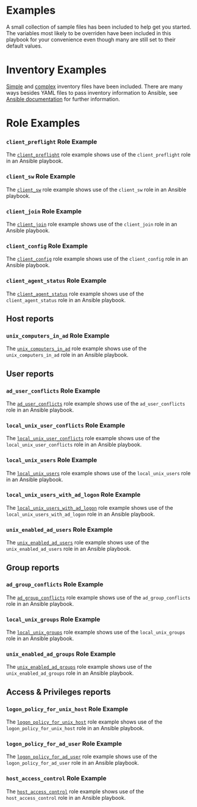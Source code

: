 # Examples

A small collection of sample files has been included to help get you started.  The variables most likely to be overriden have been included in this playbook for your convenience even though many are still set to their default values.

# Inventory Examples

[Simple](inventory_simple.yml) and [complex](inventory_complex.yml) inventory files have been included.  There are many ways besides YAML files to pass inventory information to Ansible, see [Ansible documentation](https://docs.ansible.com/ansible/latest/user_guide/intro_inventory.html) for further information.

# Role Examples

### `client_preflight` Role Example

The [`client_preflight`](run_client_preflight.yml) role example shows use of the `client_preflight` role in an Ansible playbook.

### `client_sw` Role Example

The [`client_sw`](run_client_sw.yml) role example shows use of the `client_sw` role in an Ansible playbook.

### `client_join` Role Example

The [`client_join`](run_client_join.yml) role example shows use of the `client_join` role in an Ansible playbook.

### `client_config` Role Example

The [`client_config`](run_client_config.yml) role example shows use of the `client_config` role in an Ansible playbook.

### `client_agent_status` Role Example

The [`client_agent_status`](run_client_agent_status.yml) role example shows use of the `client_agent_status` role in an Ansible playbook.

## Host reports

### `unix_computers_in_ad` Role Example

The [`unix_computers_in_ad`](run_unix_computers_in_ad.yml) role example shows use of the `unix_computers_in_ad` role in an Ansible playbook.

## User reports

### `ad_user_conflicts` Role Example

The [`ad_user_conflicts`](run_ad_user_conflicts.yml) role example shows use of the `ad_user_conflicts` role in an Ansible playbook.

### `local_unix_user_conflicts` Role Example

The [`local_unix_user_conflicts`](run_local_unix_user_conflicts.yml) role example shows use of the `local_unix_user_conflicts` role in an Ansible playbook.

### `local_unix_users` Role Example

The [`local_unix_users`](run_local_unix_users.yml) role example shows use of the `local_unix_users` role in an Ansible playbook.

### `local_unix_users_with_ad_logon` Role Example

The [`local_unix_users_with_ad_logon`](run_local_unix_users_with_ad_logon.yml) role example shows use of the `local_unix_users_with_ad_logon` role in an Ansible playbook.

### `unix_enabled_ad_users` Role Example

The [`unix_enabled_ad_users`](run_unix_enabled_ad_users.yml) role example shows use of the `unix_enabled_ad_users` role in an Ansible playbook.

## Group reports

### `ad_group_conflicts` Role Example

The [`ad_group_conflicts`](run_ad_group_conflicts.yml) role example shows use of the `ad_group_conflicts` role in an Ansible playbook.

### `local_unix_groups` Role Example

The [`local_unix_groups`](run_local_unix_groups.yml) role example shows use of the `local_unix_groups` role in an Ansible playbook.

### `unix_enabled_ad_groups` Role Example

The [`unix_enabled_ad_groups`](run_unix_enabled_ad_groups.yml) role example shows use of the `unix_enabled_ad_groups` role in an Ansible playbook.

## Access & Privileges reports

### `logon_policy_for_unix_host` Role Example

The [`logon_policy_for_unix_host`](run_logon_policy_for_unix_host.yml) role example shows use of the `logon_policy_for_unix_host` role in an Ansible playbook.

### `logon_policy_for_ad_user` Role Example

The [`logon_policy_for_ad_user`](run_logon_policy_for_ad_user.yml) role example shows use of the `logon_policy_for_ad_user` role in an Ansible playbook.

### `host_access_control` Role Example

The [`host_access_control`](run_host_access_control.yml) role example shows use of the `host_access_control` role in an Ansible playbook.

